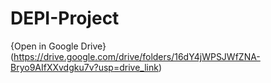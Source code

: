 # DEPI-Project
{Open in Google Drive} (https://drive.google.com/drive/folders/16dY4jWPSJWfZNA-Bryo9AIfXXvdgku7v?usp=drive_link)
